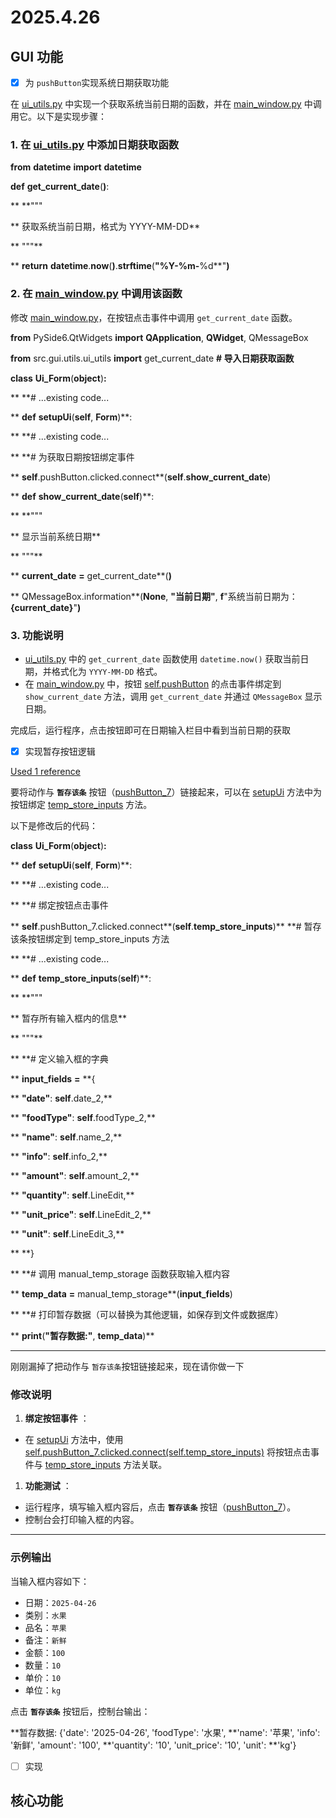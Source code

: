 # 2025.4.26

## GUI 功能

- [X] 为 `pushButton`实现系统日期获取功能

在 [ui_utils.py](vscode-file://vscode-app/d:/Microsoft%20VS%20Code/resources/app/out/vs/code/electron-sandbox/workbench/workbench.html) 中实现一个获取系统当前日期的函数，并在 [main_window.py](vscode-file://vscode-app/d:/Microsoft%20VS%20Code/resources/app/out/vs/code/electron-sandbox/workbench/workbench.html) 中调用它。以下是实现步骤：

### 1. 在 [ui_utils.py](vscode-file://vscode-app/d:/Microsoft%20VS%20Code/resources/app/out/vs/code/electron-sandbox/workbench/workbench.html) 中添加日期获取函数

**from** **datetime** **import** **datetime**

**def** **get_current_date**(**)**:

**    **"""

**    获取系统当前日期，格式为 YYYY-MM-DD**

**    """**

**    **return** **datetime**.**now**(**)**.**strftime**(**"%Y-%m-**%d**"**)**

### 2. 在 [main_window.py](vscode-file://vscode-app/d:/Microsoft%20VS%20Code/resources/app/out/vs/code/electron-sandbox/workbench/workbench.html) 中调用该函数

修改 [main_window.py](vscode-file://vscode-app/d:/Microsoft%20VS%20Code/resources/app/out/vs/code/electron-sandbox/workbench/workbench.html)，在按钮点击事件中调用 `get_current_date` 函数。

**from** PySide6.QtWidgets **import** **QApplication**, **QWidget**, QMessageBox

**from** src.gui.utils.ui_utils **import** get_current_date  **# 导入日期获取函数**

**class** **Ui_Form**(**object**)**:**

**    **# ...existing code...

**    **def** **setupUi**(**self**, **Form**)**:

**        **# ...existing code...

**        **# 为获取日期按钮绑定事件

**        **self**.pushButton.clicked.connect**(**self**.**show_current_date**)

**    **def** **show_current_date**(**self**)**:

**        **"""

**        显示当前系统日期**

**        """**

**        **current_date** **=** get_current_date**(**)**

**        QMessageBox.information**(**None**, **"当前日期"**, **f**"系统当前日期为：**{**current_date**}**"**)**

### 3. 功能说明

* [ui_utils.py](vscode-file://vscode-app/d:/Microsoft%20VS%20Code/resources/app/out/vs/code/electron-sandbox/workbench/workbench.html) 中的 `get_current_date` 函数使用 `datetime.now()` 获取当前日期，并格式化为 `YYYY-MM-DD` 格式。
* 在 [main_window.py](vscode-file://vscode-app/d:/Microsoft%20VS%20Code/resources/app/out/vs/code/electron-sandbox/workbench/workbench.html) 中，按钮 [self.pushButton](vscode-file://vscode-app/d:/Microsoft%20VS%20Code/resources/app/out/vs/code/electron-sandbox/workbench/workbench.html) 的点击事件绑定到 `show_current_date` 方法，调用 `get_current_date` 并通过 `QMessageBox` 显示日期。

完成后，运行程序，点击按钮即可在日期输入栏目中看到当前日期的获取

- [X] 实现暂存按钮逻辑

[Used 1 reference]()

要将动作与 **`暂存该条`** 按钮（[pushButton_7](vscode-file://vscode-app/d:/Microsoft%20VS%20Code/resources/app/out/vs/code/electron-sandbox/workbench/workbench.html)）链接起来，可以在 [setupUi](vscode-file://vscode-app/d:/Microsoft%20VS%20Code/resources/app/out/vs/code/electron-sandbox/workbench/workbench.html) 方法中为按钮绑定 [temp_store_inputs](vscode-file://vscode-app/d:/Microsoft%20VS%20Code/resources/app/out/vs/code/electron-sandbox/workbench/workbench.html) 方法。

以下是修改后的代码：

**class** **Ui_Form**(**object**)**:**

**    **def** **setupUi**(**self**, **Form**)**:

**        **# ...existing code...

**        **# 绑定按钮点击事件

**        **self**.pushButton_7.clicked.connect**(**self**.**temp_store_inputs**)**  **# 暂存该条按钮绑定到 temp_store_inputs 方法

**    **# ...existing code...

**    **def** **temp_store_inputs**(**self**)**:

**        **"""

**        暂存所有输入框内的信息**

**        """**

**        **# 定义输入框的字典

**        **input_fields** **=** **{

**            **"date"**: **self**.date_2,**

**            **"foodType"**: **self**.foodType_2,**

**            **"name"**: **self**.name_2,**

**            **"info"**: **self**.info_2,**

**            **"amount"**: **self**.amount_2,**

**            **"quantity"**: **self**.LineEdit,**

**            **"unit_price"**: **self**.LineEdit_2,**

**            **"unit"**: **self**.LineEdit_3,**

**        **}

**        **# 调用 manual_temp_storage 函数获取输入框内容

**        **temp_data** **=** manual_temp_storage**(**input_fields**)

**        **# 打印暂存数据（可以替换为其他逻辑，如保存到文件或数据库）

**        **print**(**"暂存数据:"**, **temp_data**)**

---

刚刚漏掉了把动作与 `暂存该条`按钮链接起来，现在请你做一下

### 修改说明

1. **绑定按钮事件** ：

* 在 [setupUi](vscode-file://vscode-app/d:/Microsoft%20VS%20Code/resources/app/out/vs/code/electron-sandbox/workbench/workbench.html) 方法中，使用 [self.pushButton_7.clicked.connect(self.temp_store_inputs)](vscode-file://vscode-app/d:/Microsoft%20VS%20Code/resources/app/out/vs/code/electron-sandbox/workbench/workbench.html) 将按钮点击事件与 [temp_store_inputs](vscode-file://vscode-app/d:/Microsoft%20VS%20Code/resources/app/out/vs/code/electron-sandbox/workbench/workbench.html) 方法关联。

1. **功能测试** ：

* 运行程序，填写输入框内容后，点击 **`暂存该条`** 按钮（[pushButton_7](vscode-file://vscode-app/d:/Microsoft%20VS%20Code/resources/app/out/vs/code/electron-sandbox/workbench/workbench.html)）。
* 控制台会打印输入框的内容。

---

### 示例输出

当输入框内容如下：

* 日期：`2025-04-26`
* 类别：`水果`
* 品名：`苹果`
* 备注：`新鲜`
* 金额：`100`
* 数量：`10`
* 单价：`10`
* 单位：`kg`

点击 **`暂存该条`** 按钮后，控制台输出：

**暂存数据: {'date': '2025-04-26', 'foodType': '水果', **'name': '苹果', 'info': '新鲜', 'amount': '100', **'quantity': '10', 'unit_price': '10', 'unit': **'kg'}



- [ ] 实现

## 核心功能
